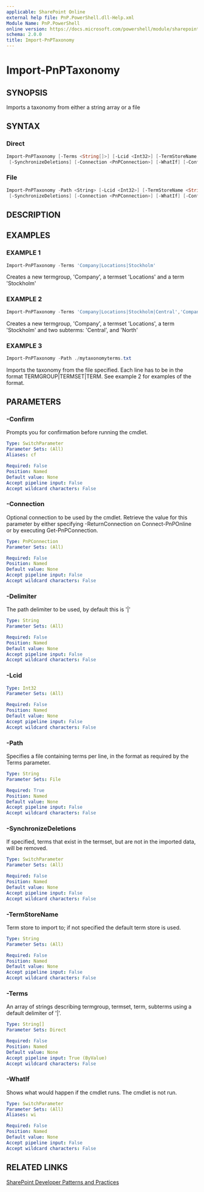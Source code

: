 ```yaml
---
applicable: SharePoint Online
external help file: PnP.PowerShell.dll-Help.xml
Module Name: PnP.PowerShell
online version: https://docs.microsoft.com/powershell/module/sharepoint-pnp/import-pnptaxonomy
schema: 2.0.0
title: Import-PnPTaxonomy
---
```


# Import-PnPTaxonomy

## SYNOPSIS
Imports a taxonomy from either a string array or a file

## SYNTAX

### Direct
```powershell
Import-PnPTaxonomy [-Terms <String[]>] [-Lcid <Int32>] [-TermStoreName <String>] [-Delimiter <String>]
 [-SynchronizeDeletions] [-Connection <PnPConnection>] [-WhatIf] [-Confirm] [<CommonParameters>]
```

### File
```powershell
Import-PnPTaxonomy -Path <String> [-Lcid <Int32>] [-TermStoreName <String>] [-Delimiter <String>]
 [-SynchronizeDeletions] [-Connection <PnPConnection>] [-WhatIf] [-Confirm] [<CommonParameters>]
```

## DESCRIPTION

## EXAMPLES

### EXAMPLE 1
```powershell
Import-PnPTaxonomy -Terms 'Company|Locations|Stockholm'
```

Creates a new termgroup, 'Company', a termset 'Locations' and a term 'Stockholm'

### EXAMPLE 2
```powershell
Import-PnPTaxonomy -Terms 'Company|Locations|Stockholm|Central','Company|Locations|Stockholm|North'
```

Creates a new termgroup, 'Company', a termset 'Locations', a term 'Stockholm' and two subterms: 'Central', and 'North'

### EXAMPLE 3
```powershell
Import-PnPTaxonomy -Path ./mytaxonomyterms.txt
```

Imports the taxonomy from the file specified. Each line has to be in the format TERMGROUP|TERMSET|TERM. See example 2 for examples of the format.

## PARAMETERS

### -Confirm
Prompts you for confirmation before running the cmdlet.

```yaml
Type: SwitchParameter
Parameter Sets: (All)
Aliases: cf

Required: False
Position: Named
Default value: None
Accept pipeline input: False
Accept wildcard characters: False
```

### -Connection
Optional connection to be used by the cmdlet. Retrieve the value for this parameter by either specifying -ReturnConnection on Connect-PnPOnline or by executing Get-PnPConnection.

```yaml
Type: PnPConnection
Parameter Sets: (All)

Required: False
Position: Named
Default value: None
Accept pipeline input: False
Accept wildcard characters: False
```

### -Delimiter
The path delimiter to be used, by default this is '|'

```yaml
Type: String
Parameter Sets: (All)

Required: False
Position: Named
Default value: None
Accept pipeline input: False
Accept wildcard characters: False
```

### -Lcid

```yaml
Type: Int32
Parameter Sets: (All)

Required: False
Position: Named
Default value: None
Accept pipeline input: False
Accept wildcard characters: False
```

### -Path
Specifies a file containing terms per line, in the format as required by the Terms parameter.

```yaml
Type: String
Parameter Sets: File

Required: True
Position: Named
Default value: None
Accept pipeline input: False
Accept wildcard characters: False
```

### -SynchronizeDeletions
If specified, terms that exist in the termset, but are not in the imported data, will be removed.

```yaml
Type: SwitchParameter
Parameter Sets: (All)

Required: False
Position: Named
Default value: None
Accept pipeline input: False
Accept wildcard characters: False
```

### -TermStoreName
Term store to import to; if not specified the default term store is used.

```yaml
Type: String
Parameter Sets: (All)

Required: False
Position: Named
Default value: None
Accept pipeline input: False
Accept wildcard characters: False
```

### -Terms
An array of strings describing termgroup, termset, term, subterms using a default delimiter of '|'.

```yaml
Type: String[]
Parameter Sets: Direct

Required: False
Position: Named
Default value: None
Accept pipeline input: True (ByValue)
Accept wildcard characters: False
```

### -WhatIf
Shows what would happen if the cmdlet runs. The cmdlet is not run.

```yaml
Type: SwitchParameter
Parameter Sets: (All)
Aliases: wi

Required: False
Position: Named
Default value: None
Accept pipeline input: False
Accept wildcard characters: False
```

## RELATED LINKS

[SharePoint Developer Patterns and Practices](https://aka.ms/sppnp)